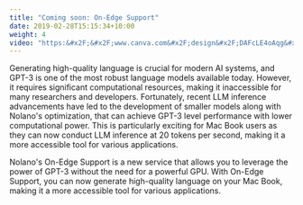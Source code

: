 ```yaml
---
title: "Coming soon: On-Edge Support"
date: 2019-02-28T15:15:34+10:00
weight: 4
video: "https:&#x2F;&#x2F;www.canva.com&#x2F;design&#x2F;DAFcLE4oAqg&#x2F;view?embed"
---
```

Generating high-quality language is crucial for modern AI systems, and GPT-3 is one of the most robust language models available today. However, it requires significant computational resources, making it inaccessible for many researchers and developers. Fortunately, recent LLM inference advancements have led to the development of smaller models along with Nolano's optimization, that can achieve GPT-3 level performance with lower computational power. This is particularly exciting for Mac Book users as they can now conduct LLM inference at 20 tokens per second, making it a more accessible tool for various applications.

Nolano's On-Edge Support is a new service that allows you to leverage the power of GPT-3 without the need for a powerful GPU. With On-Edge Support, you can now generate high-quality language on your Mac Book, making it a more accessible tool for various applications.





